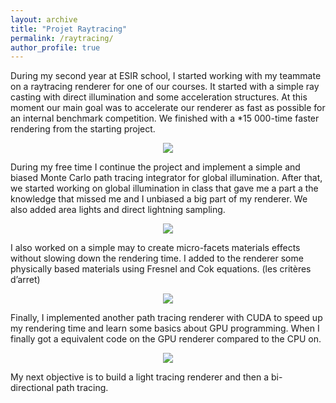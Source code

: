 ```yaml
---
layout: archive
title: "Projet Raytracing"
permalink: /raytracing/
author_profile: true
---
```



During my second year at ESIR school, I started working with my teammate on a raytracing renderer for one of our courses. It started with a simple ray casting with direct illumination and some acceleration structures. At this moment our main goal was to accelerate our renderer as fast as possible for an internal benchmark competition. We finished with a *15 000-time faster rendering from the starting project.

<div style="text-align:center"><img src="https://github.com/iribis/iribis.github.io/blob/master/images/TibetHouseInside.jpg?raw=true" /></div>


During my free time I continue the project and implement a simple and biased Monte Carlo path tracing integrator for global illumination. After that, we started working on global illumination in class that gave me a part a the knowledge that missed me and I unbiased a big part of my renderer. We also added area lights and direct lightning sampling.

<div style="text-align:center"><img src="https://github.com/iribis/iribis.github.io/blob/master/images/TibetHouseInsideIllu.jpg?raw=true" /></div>

I also worked on a simple may to create micro-facets materials effects without slowing down the rendering time. I added to the renderer some physically based materials using Fresnel and Cok equations. (les critères d’arret)

<div style="text-align:center"><img src="https://raw.githubusercontent.com/iribis/iribis.github.io/master/images/PokeBoule603.jpg" /></div>

Finally, I implemented another path tracing renderer with CUDA to speed up my rendering time and learn some basics about GPU programming. When I finally got a equivalent code on the GPU renderer compared to the CPU on.
<div style="text-align:center"><img src="https://github.com/iribis/iribis.github.io/blob/master/images/GPU_Pathtracing.JPG?raw=true" /></div>

My next objective is to build a light tracing renderer and then a bi-directional path tracing.

